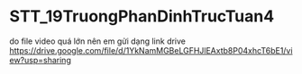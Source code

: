# STT_19TruongPhanDinhTrucTuan4
do file video quá lớn nên em gửi dạng link drive
https://drive.google.com/file/d/1YkNamMGBeLGFHJlEAxtb8P04xhcT6bE1/view?usp=sharing
